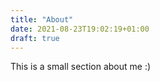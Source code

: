 ```yaml
---
title: "About"
date: 2021-08-23T19:02:19+01:00
draft: true
---
```


This is a small section about me :) 
